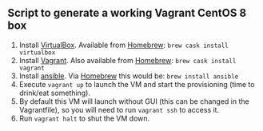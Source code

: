 ## Script to generate a working Vagrant CentOS 8 box

1. Install [VirtualBox](https://www.virtualbox.org). Available from [Homebrew](https://brew.sh): `brew cask install virtualbox`
2. Install [Vagrant](https://www.vagrantup.com). Also available from [Homebrew](https://brew.sh): `brew cask install vagrant`
3. Install [ansible](https://www.ansible.com). Via [Homebrew](https) this would be: `brew install ansible`
4. Execute `vagrant up` to launch the VM and start the provisioning (time to drink/eat something).
5. By default this VM will launch without GUI (this can be changed in the Vagrantfile), so you will need to run `vagrant ssh` to access it.
6. Run `vagrant halt` to shut the VM down.

